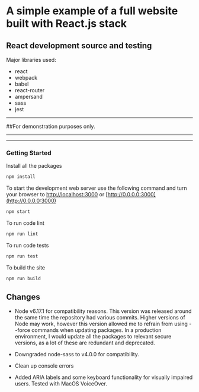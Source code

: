# A simple example of a full website built with React.js stack

## React development source and testing

Major libraries used:

- react
- webpack
- babel
- react-router
- ampersand
- sass
- jest

---

##For demonstration purposes only.

---

---

### Getting Started

Install all the packages

```bash
npm install
```

To start the development web server use the following command and turn your browser to [http://localhost:3000](http://localhost:3000) or [http://0.0.0.0:3000](http://0.0.0.0:3000)

```bash
npm start
```

To run code lint

```bash
npm run lint
```

To run code tests

```bash
npm run test
```

To build the site

```bash
npm run build
```

## Changes

- Node v6.17.1 for compatibility reasons. This version was released around the same time the repository had various commits. Higher versions of Node may work, however this version allowed me to refrain from using --force commands when updating packages. In a production environment, I would update all the packages to relevant secure versions, as a lot of these are redundant and deprecated.

- Downgraded node-sass to v4.0.0 for compatibility.
- Clean up console errors
- Added ARIA labels and some keyboard functionality for visually impaired users. Tested with MacOS VoiceOver.
